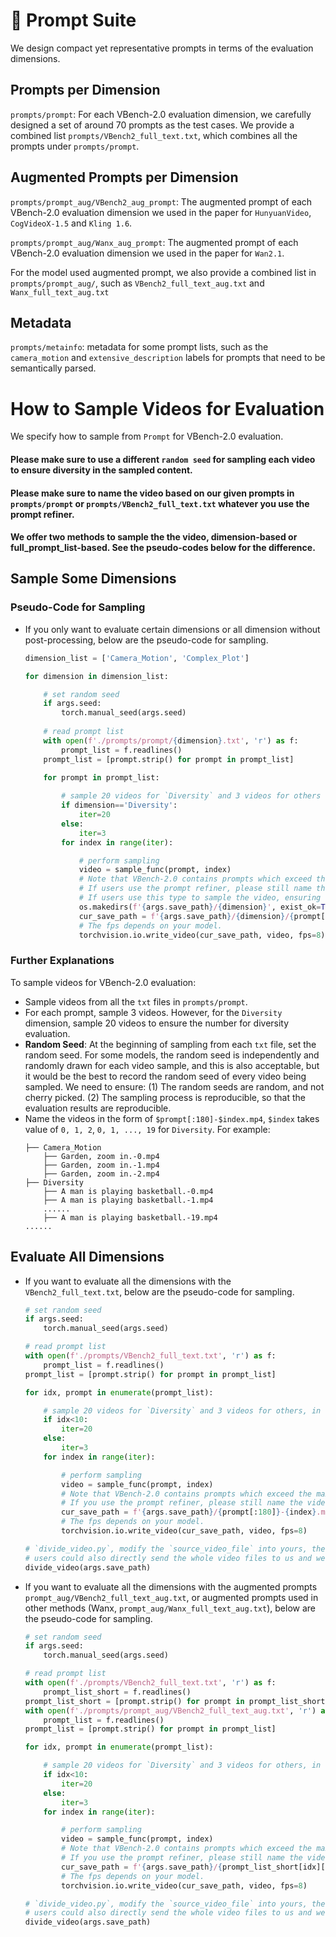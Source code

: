 # :bookmark_tabs: Prompt Suite

We design compact yet representative prompts in terms of the evaluation dimensions.


## Prompts per Dimension
`prompts/prompt`: For each VBench-2.0 evaluation dimension, we carefully designed a set of around 70 prompts as the test cases.
We provide a combined list `prompts/VBench2_full_text.txt`, which combines all the prompts under `prompts/prompt`.

## Augmented Prompts per Dimension
`prompts/prompt_aug/VBench2_aug_prompt`: The augmented prompt of each VBench-2.0 evaluation dimension we used in the paper for `HunyuanVideo`, `CogVideoX-1.5` and `Kling 1.6`.

`prompts/prompt_aug/Wanx_aug_prompt`: The augmented prompt of each VBench-2.0 evaluation dimension we used in the paper for `Wan2.1`.

For the model used augmented prompt, we also provide a combined list in `prompts/prompt_aug/`, such as `VBench2_full_text_aug.txt` and `Wanx_full_text_aug.txt`

## Metadata
`prompts/metainfo`: metadata for some prompt lists, such as the `camera_motion` and `extensive_description` labels for prompts that need to be semantically parsed.


# How to Sample Videos for Evaluation

We specify how to sample from `Prompt` for VBench-2.0 evaluation. 
#### Please make sure to use a different `random seed` for sampling each video to ensure diversity in the sampled content.
#### Please make sure to name the video based on our given prompts in `prompts/prompt` or `prompts/VBench2_full_text.txt` whatever you use the prompt refiner.
#### We offer two methods to sample the the video, dimension-based or full_prompt_list-based. See the pseudo-codes below for the difference.
## Sample Some Dimensions

### Pseudo-Code for Sampling
- If you only want to evaluate certain dimensions or all dimension without post-processing, below are the pseudo-code for sampling.
    ```python
    dimension_list = ['Camera_Motion', 'Complex_Plot']

    for dimension in dimension_list:

        # set random seed
        if args.seed:
            torch.manual_seed(args.seed)    
        
        # read prompt list
        with open(f'./prompts/prompt/{dimension}.txt', 'r') as f:
            prompt_list = f.readlines()
        prompt_list = [prompt.strip() for prompt in prompt_list]
        
        for prompt in prompt_list:

            # sample 20 videos for `Diversity` and 3 videos for others
            if dimension=='Diversity':
                iter=20
            else:
                iter=3
            for index in range(iter):

                # perform sampling
                video = sample_func(prompt, index)    
                # Note that VBench-2.0 contains prompts which exceed the max length of naming, so we use the first 180 characters of the prompt as the name.
                # If users use the prompt refiner, please still name the video by our given prompts.
                # If users use this type to sample the video, ensuring that the video is saved based on the dimension as the prompts between dimensions have overlap.
                os.makedirs(f'{args.save_path}/{dimension}', exist_ok=True)
                cur_save_path = f'{args.save_path}/{dimension}/{prompt[:180]}-{index}.mp4'
                # The fps depends on your model.
                torchvision.io.write_video(cur_save_path, video, fps=8)
    ```

### Further Explanations

To sample videos for VBench-2.0 evaluation:
- Sample videos from all the `txt` files in `prompts/prompt`. 
- For each prompt, sample 3 videos. However, for the `Diversity` dimension, sample 20 videos to ensure the number for diversity evaluation.
- **Random Seed**: At the beginning of sampling from each `txt` file, set the random seed. For some models, the random seed is independently and randomly drawn for each video sample, and this is also acceptable, but it would be the best to record the random seed of every video being sampled. We need to ensure: (1) The random seeds are random, and not cherry picked. (2) The sampling process is reproducible, so that the evaluation results are reproducible.
- Name the videos in the form of `$prompt[:180]-$index.mp4`, `$index` takes value of `0, 1, 2`, `0, 1, ..., 19` for `Diversity`. For example:
    ```   
    ├── Camera_Motion                
        ├── Garden, zoom in.-0.mp4                                       
        ├── Garden, zoom in.-1.mp4                                       
        ├── Garden, zoom in.-2.mp4  
    ├── Diversity                                     
        ├── A man is playing basketball.-0.mp4                                                                      
        ├── A man is playing basketball.-1.mp4                                                                      
        ......                                                                     
        ├── A man is playing basketball.-19.mp4 
    ......
    ```
## Evaluate All Dimensions

- If you want to evaluate all the dimensions with the `VBench2_full_text.txt`, below are the pseudo-code for sampling.
    ```python
    # set random seed
    if args.seed:
        torch.manual_seed(args.seed)    
    
    # read prompt list
    with open(f'./prompts/VBench2_full_text.txt', 'r') as f:
        prompt_list = f.readlines()
    prompt_list = [prompt.strip() for prompt in prompt_list]
    
    for idx, prompt in enumerate(prompt_list):

        # sample 20 videos for `Diversity` and 3 videos for others, in `VBench2_full_text.txt`, we put the prompts of `Diversity` in the beginning.
        if idx<10:
            iter=20
        else:
            iter=3
        for index in range(iter):

            # perform sampling
            video = sample_func(prompt, index)    
            # Note that VBench-2.0 contains prompts which exceed the max length of naming, so we use the first 180 characters of the prompt as the name.
            # If you use the prompt refiner, please still name the video by our given prompts.
            cur_save_path = f'{args.save_path}/{prompt[:180]}-{index}.mp4'
            # The fps depends on your model.
            torchvision.io.write_video(cur_save_path, video, fps=8)
    
    # `divide_video.py`, modify the `source_video_file` into yours, the `target_video_file` is set to `vbench2_videos` as default.
    # users could also directly send the whole video files to us and we will do the remaining process.
    divide_video(args.save_path) 
    ```

- If you want to evaluate all the dimensions with the augmented prompts `prompt_aug/VBench2_full_text_aug.txt`, or augmented prompts used in other methods (Wanx, `prompt_aug/Wanx_full_text_aug.txt`), below are the pseudo-code for sampling.
    ```python
    # set random seed
    if args.seed:
        torch.manual_seed(args.seed)    
    
    # read prompt list
    with open(f'./prompts/VBench2_full_text.txt', 'r') as f:
        prompt_list_short = f.readlines()
    prompt_list_short = [prompt.strip() for prompt in prompt_list_short]
    with open(f'./prompts/prompt_aug/VBench2_full_text_aug.txt', 'r') as f:
        prompt_list = f.readlines()
    prompt_list = [prompt.strip() for prompt in prompt_list]
    
    for idx, prompt in enumerate(prompt_list):

        # sample 20 videos for `Diversity` and 3 videos for others, in `VBench2_full_text.txt`, we put the prompts of `Diversity` in the beginning.
        if idx<10:
            iter=20
        else:
            iter=3
        for index in range(iter):

            # perform sampling
            video = sample_func(prompt, index)    
            # Note that VBench-2.0 contains prompts which exceed the max length of naming, so we use the first 180 characters of the prompt as the name.
            # If you use the prompt refiner, please still name the video by our given prompts.
            cur_save_path = f'{args.save_path}/{prompt_list_short[idx][:180]}-{index}.mp4'
            # The fps depends on your model.
            torchvision.io.write_video(cur_save_path, video, fps=8)
    
    # `divide_video.py`, modify the `source_video_file` into yours, the `target_video_file` is set to `vbench2_videos` as default.
    # users could also directly send the whole video files to us and we will do the remaining process.
    divide_video(args.save_path) 
    ```